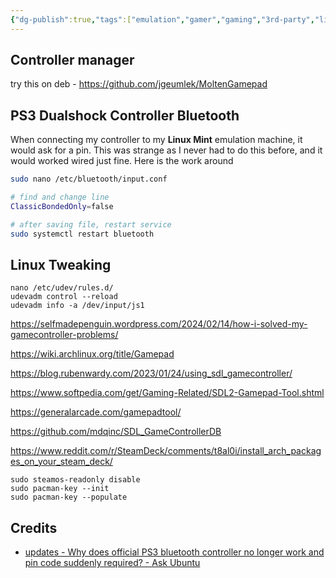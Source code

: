 ```yaml
---
{"dg-publish":true,"tags":["emulation","gamer","gaming","3rd-party","linux"],"permalink":"/developer/emulation/Controllers/","dgPassFrontmatter":true}
---
```


## Controller manager
try this on deb - https://github.com/jgeumlek/MoltenGamepad

## PS3 Dualshock Controller Bluetooth
When connecting my controller to my **Linux Mint** emulation machine, it would ask for a pin. This was strange as I never had to do this before, and it would worked wired just fine. Here is the work around

```bash
sudo nano /etc/bluetooth/input.conf

# find and change line
ClassicBondedOnly=false

# after saving file, restart service
sudo systemctl restart bluetooth
```

## Linux Tweaking
```shell
nano /etc/udev/rules.d/
udevadm control --reload 
udevadm info -a /dev/input/js1
```

https://selfmadepenguin.wordpress.com/2024/02/14/how-i-solved-my-gamecontroller-problems/

https://wiki.archlinux.org/title/Gamepad

https://blog.rubenwardy.com/2023/01/24/using_sdl_gamecontroller/

https://www.softpedia.com/get/Gaming-Related/SDL2-Gamepad-Tool.shtml

https://generalarcade.com/gamepadtool/

https://github.com/mdqinc/SDL_GameControllerDB

https://www.reddit.com/r/SteamDeck/comments/t8al0i/install_arch_packages_on_your_steam_deck/
```shell
sudo steamos-readonly disable
sudo pacman-key --init
sudo pacman-key --populate
```

## Credits
- [updates - Why does official PS3 bluetooth controller no longer work and pin code suddenly required? - Ask Ubuntu](https://askubuntu.com/questions/1497783/why-does-official-ps3-bluetooth-controller-no-longer-work-and-pin-code-suddenly)